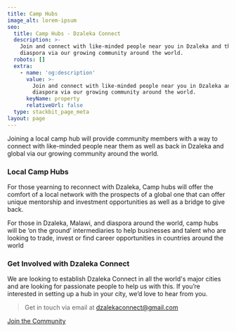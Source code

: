 ```yaml
---
title: Camp Hubs
image_alt: lorem-ipsum
seo:
  title: Camp Hubs - Dzaleka Connect
  description: >-
    Join and connect with like-minded people near you in Dzaleka and the
    diaspora via our growing community around the world.
  robots: []
  extra:
    - name: 'og:description'
      value: >-
        Join and connect with like-minded people near you in Dzaleka and the
        diaspora via our growing community around the world.
      keyName: property
      relativeUrl: false
  type: stackbit_page_meta
layout: page
---
```

Joining a local camp hub will provide community members with a way to connect with like-minded people near them as well as back in Dzaleka and global via our growing community around the world.[ ](https://my.dzalekaconnect.com/)

### Local Camp Hubs

For those yearning to reconnect with Dzaleka, Camp hubs will offer the comfort of a local network with the prospects of a global one that can offer unique mentorship and investment opportunities as well as a bridge to give back.

For those in Dzaleka, Malawi, and diaspora around the world, camp hubs will be ‘on the ground’ intermediaries to help businesses and talent who are looking to trade, invest or find career opportunities in countries around the world

### Get Involved with Dzaleka Connect

We are looking to establish Dzaleka Connect in all the world's major cities and are looking for passionate people to help us with this. If you’re interested in setting up a hub in your city, we’d love to hear from you.

> Get in touch via email at <dzalekaconnect@gmail.com>

[Join the Community
](https://my.dzalekaconnect.com/)
